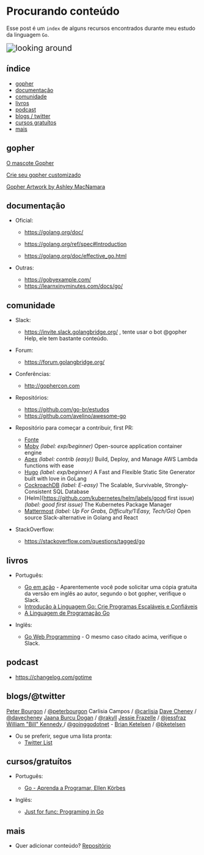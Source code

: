 # Procurando conteúdo

Esse post é um ``index`` de alguns recursos encontrados durante meu estudo da linguagem ``Go``. 

<img src="https://media.giphy.com/media/4N0457HBhczz0eDjrJ/giphy.gif" alt="looking around" style="zoom: 150%;" />

## índice

- [gopher](#gopher)
- [documentação](#documentação)
- [comunidade](#comunidade)
- [livros](#livros)
- [podcast](#podcast)
- [blogs / twitter](#blogs/@twitter)
- [cursos gratuítos](#cursos/gratuítos)
- [mais](#mais)

## gopher

[O mascote Gopher](https://blog.golang.org/gopher)

[Crie seu gopher customizado](https://gopherize.me/)

[Gopher Artwork by Ashley MacNamara](https://github.com/ashleymcnamara/gophers)

## documentação

* Oficial:

  * https://golang.org/doc/

  * https://golang.org/ref/spec#Introduction

  * https://golang.org/doc/effective_go.html

* Outras:

  * https://gobyexample.com/
  * https://learnxinyminutes.com/docs/go/
  

## comunidade

* Slack:
  
  * https://invite.slack.golangbridge.org/ , tente usar o bot @gopher Help, ele tem bastante conteúdo.
* Forum:
  
  * https://forum.golangbridge.org/
* Conferências:
  
  * http://gophercon.com
* Repositórios:
  * https://github.com/go-br/estudos
  * https://github.com/avelino/awesome-go
* Repositório para começar a contribuir, first PR: 
  * [Fonte](https://github.com/ashleymcnamara/awesome-for-beginners#go)
  * [Moby](https://github.com/moby/moby/labels/exp%2Fbeginner) *(label: exp/beginner)*
    Open-source application container engine
  * [Apex](https://github.com/apex/apex/labels/contrib (easy)) *(label: contrib (easy))*
    Build, Deploy, and Manage AWS Lambda functions with ease
  * [Hugo](https://github.com/spf13/hugo/labels/exp%2Fbeginner) *(label: exp/beginner)*
    A Fast and Flexible Static Site Generator built with love in GoLang
  * [CockroachDB](https://github.com/cockroachdb/cockroach/labels/E-easy) *(label: E-easy)*
    The Scalable, Survivable, Strongly-Consistent SQL Database
  * [Helm](https://github.com/kubernetes/helm/labels/good first issue) *(label: good first issue)*
    The Kubernetes Package Manager
  * [Mattermost](https://github.com/mattermost/mattermost-server/issues?utf8=✓&q=is%3Aopen+label%3A"Up+For+Grabs"+label%3A"Difficulty%2F1%3AEasy"+label%3A"Tech%2FGo"+) *(label: Up For Grabs, Difficulty/1:Easy, Tech/Go)*
    Open source Slack-alternative in Golang and React
* StackOverflow: 
  * https://stackoverflow.com/questions/tagged/go
    

## livros

* Português:
  * [Go em ação](https://www.amazon.com.br/dp/8575225065/) - Aparentemente você pode solicitar uma cópia gratuita da versão em inglês ao autor, segundo o bot gopher, verifique o Slack.
  * [Introdução à Linguagem Go: Crie Programas Escaláveis e Confiáveis](Ihttps://www.amazon.com.br/dp/8575224891/)
  * [A Linguagem de Programação Go](https://www.amazon.com.br/dp/8575225464/)

* Inglês: 
  * [Go Web Programming](https://www.manning.com/books/go-web-programming) - O mesmo caso citado acima, verifique o Slack. 

## podcast

* https://changelog.com/gotime

## blogs/@twitter

[Peter Bourgon](https://peter.bourgon.org/blog) / [@peterbourgon](https://twitter.com/peterbourgon)
Carlisia Campos / [@carlisia](https://twitter.com/carlisia)
[Dave Cheney](http://dave.cheney.net/) / [@davecheney](https://twitter.com/davecheney)
[Jaana Burcu Dogan](http://golang.rakyll.org/) / [@rakyll](https://twitter.com/rakyll)
[Jessie Frazelle](https://blog.jessfraz.com/) / [@jessfraz](https://twitter.com/jessfraz)
[William "Bill" Kennedy ](https://www.goinggo.net/) / [@goinggodotnet](https://twitter.com/) - 
[Brian Ketelsen](https://www.brianketelsen.com/blog) / [@bketelsen](https://twitter.com/bketelsen)

* Ou se preferir, segue uma lista pronta: 
  * [Twitter List](https://twitter.com/i/lists/1280090411642621954?s=20)

## cursos/gratuítos

* Português:
  * [Go - Aprenda a Programar, Ellen Körbes](https://www.youtube.com/playlist?list=PLCKpcjBB_VlBsxJ9IseNxFllf-UFEXOdg)

* Inglês:
  * [Just for func: Programing in Go](https://www.youtube.com/playlist?list=PL64wiCrrxh4Jisi7OcCJIUpguV_f5jGnZ)

## mais
* Quer adicionar conteúdo? [Repositório](https://github.com/getchipman/go-google)